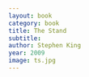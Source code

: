 ```yaml
---
layout: book
category: book
title: The Stand
subtitle: 
author: Stephen King
year: 2009
image: ts.jpg
---
```

